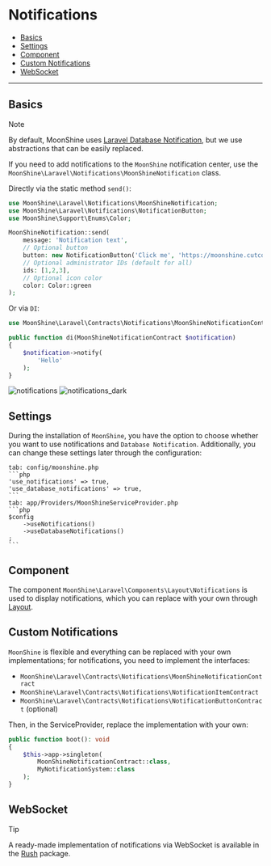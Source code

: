 # Notifications

- [Basics](#basics)
- [Settings](#settings)
- [Component](#component)
- [Custom Notifications](#custom)
- [WebSocket](#web-socket)

---

<a name="basics"></a>
## Basics

> [!NOTE]
> By default, MoonShine uses [Laravel Database Notification](https://laravel.com/docs/notifications#database-notifications), but we use abstractions that can be easily replaced.

If you need to add notifications to the `MoonShine` notification center, use the `MoonShine\Laravel\Notifications\MoonShineNotification` class.

Directly via the static method `send()`:

```php
use MoonShine\Laravel\Notifications\MoonShineNotification;
use MoonShine\Laravel\Notifications\NotificationButton;
use MoonShine\Support\Enums\Color;

MoonShineNotification::send(
    message: 'Notification text',
    // Optional button
    button: new NotificationButton('Click me', 'https://moonshine.cutcode.dev'),
    // Optional administrator IDs (default for all)
    ids: [1,2,3],
    // Optional icon color
    color: Color::green
);
```

Or via `DI`:

```php
use MoonShine\Laravel\Contracts\Notifications\MoonShineNotificationContract;

public function di(MoonShineNotificationContract $notification)
{
    $notification->notify(
        'Hello'
    );
}
```

![notifications](https://raw.githubusercontent.com/moonshine-software/doc/3.x/resources/screenshots/notifications.png)
![notifications_dark](https://raw.githubusercontent.com/moonshine-software/doc/3.x/resources/screenshots/notifications_dark.png)

<a name="settings"></a>
## Settings

During the installation of `MoonShine`, you have the option to choose whether you want to use notifications and `Database Notification`.
Additionally, you can change these settings later through the configuration:

~~~tabs
tab: config/moonshine.php
```php
'use_notifications' => true,
'use_database_notifications' => true,
```
tab: app/Providers/MoonShineServiceProvider.php
```php
$config
    ->useNotifications()
    ->useDatabaseNotifications()
;
```
~~~

<a name="component"></a>
## Component

The component `MoonShine\Laravel\Components\Layout\Notifications` is used to display notifications, which you can replace with your own through [Layout](/docs/{{version}}/appearance/layout).

<a name="custom"></a>
## Custom Notifications

`MoonShine` is flexible and everything can be replaced with your own implementations; for notifications, you need to implement the interfaces:

- `MoonShine\Laravel\Contracts\Notifications\MoonShineNotificationContract`
- `MoonShine\Laravel\Contracts\Notifications\NotificationItemContract`
- `MoonShine\Laravel\Contracts\Notifications\NotificationButtonContract` (optional)

Then, in the ServiceProvider, replace the implementation with your own:

```php
public function boot(): void
{
    $this->app->singleton(
        MoonShineNotificationContract::class,
        MyNotificationSystem::class
    );
}
```

<a name="web-socket"></a>
## WebSocket

> [!TIP]
> A ready-made implementation of notifications via WebSocket is available in the [Rush](/plugins/rush) package.
